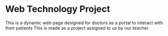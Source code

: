 # Web Technology Project

This is a dynamic web page designed for doctors as a portal to interact with their patients
This is made as a project assigned to us by our teacher. 
